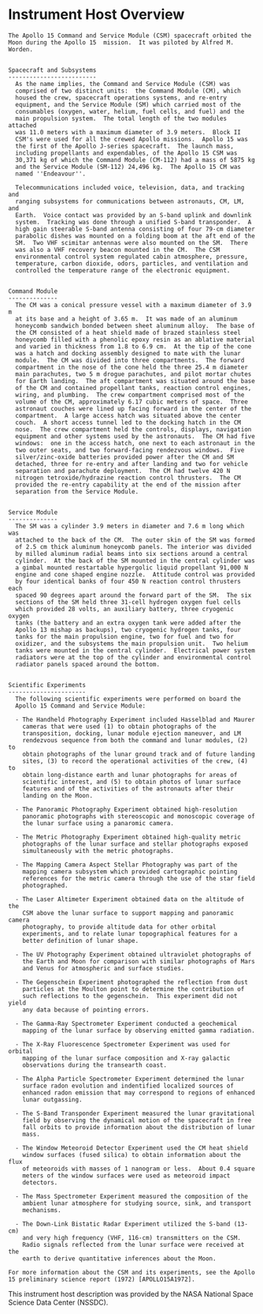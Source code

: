 
 
 
  Instrument Host Overview
  ========================
    The Apollo 15 Command and Service Module (CSM) spacecraft orbited the
    Moon during the Apollo 15  mission.  It was piloted by Alfred M.
    Worden.
 
 
    Spacecraft and Subsystems
    -------------------------
      As the name implies, the Command and Service Module (CSM) was
      comprised of two distinct units:  the Command Module (CM), which
      housed the crew, spacecraft operations systems, and re-entry
      equipment, and the Service Module (SM) which carried most of the
      consumables (oxygen, water, helium, fuel cells, and fuel) and the
      main propulsion system.  The total length of the two modules attached
      was 11.0 meters with a maximum diameter of 3.9 meters.  Block II
      CSM's were used for all the crewed Apollo missions.  Apollo 15 was
      the first of the Apollo J-series spacecraft.  The launch mass,
      including propellants and expendables, of the Apollo 15 CSM was
      30,371 kg of which the Command Module (CM-112) had a mass of 5875 kg
      and the Service Module (SM-112) 24,496 kg.  The Apollo 15 CM was
      named ''Endeavour''.
 
      Telecommunications included voice, television, data, and tracking and
      ranging subsystems for communications between astronauts, CM, LM, and
      Earth.  Voice contact was provided by an S-band uplink and downlink
      system.  Tracking was done through a unified S-band transponder.  A
      high gain steerable S-band antenna consisting of four 79-cm diameter
      parabolic dishes was mounted on a folding boom at the aft end of the
      SM.  Two VHF scimitar antennas were also mounted on the SM.  There
      was also a VHF recovery beacon mounted in the CM.  The CSM
      environmental control system regulated cabin atmosphere, pressure,
      temperature, carbon dioxide, odors, particles, and ventilation and
      controlled the temperature range of the electronic equipment.
 
 
    Command Module
    --------------
      The CM was a conical pressure vessel with a maximum diameter of 3.9 m
      at its base and a height of 3.65 m.  It was made of an aluminum
      honeycomb sandwich bonded between sheet aluminum alloy.  The base of
      the CM consisted of a heat shield made of brazed stainless steel
      honeycomb filled with a phenolic epoxy resin as an ablative material
      and varied in thickness from 1.8 to 6.9 cm.  At the tip of the cone
      was a hatch and docking assembly designed to mate with the lunar
      module.  The CM was divided into three compartments.  The forward
      compartment in the nose of the cone held the three 25.4 m diameter
      main parachutes, two 5 m drogue parachutes, and pilot mortar chutes
      for Earth landing.  The aft compartment was situated around the base
      of the CM and contained propellant tanks, reaction control engines,
      wiring, and plumbing.  The crew compartment comprised most of the
      volume of the CM, approximately 6.17 cubic meters of space.  Three
      astronaut couches were lined up facing forward in the center of the
      compartment.  A large access hatch was situated above the center
      couch.  A short access tunnel led to the docking hatch in the CM
      nose.  The crew compartment held the controls, displays, navigation
      equipment and other systems used by the astronauts.  The CM had five
      windows:  one in the access hatch, one next to each astronaut in the
      two outer seats, and two forward-facing rendezvous windows.  Five
      silver/zinc-oxide batteries provided power after the CM and SM
      detached, three for re-entry and after landing and two for vehicle
      separation and parachute deployment.  The CM had twelve 420 N
      nitrogen tetroxide/hydrazine reaction control thrusters.  The CM
      provided the re-entry capability at the end of the mission after
      separation from the Service Module.
 
 
    Service Module
    --------------
      The SM was a cylinder 3.9 meters in diameter and 7.6 m long which was
      attached to the back of the CM.  The outer skin of the SM was formed
      of 2.5 cm thick aluminum honeycomb panels. The interior was divided
      by milled aluminum radial beams into six sections around a central
      cylinder.  At the back of the SM mounted in the central cylinder was
      a gimbal mounted restartable hypergolic liquid propellant 91,000 N
      engine and cone shaped engine nozzle.  Attitude control was provided
      by four identical banks of four 450 N reaction control thrusters each
      spaced 90 degrees apart around the forward part of the SM.  The six
      sections of the SM held three 31-cell hydrogen oxygen fuel cells
      which provided 28 volts, an auxiliary battery, three cryogenic oxygen
      tanks (the battery and an extra oxygen tank were added after the
      Apollo 13 mishap as backups), two cryogenic hydrogen tanks, four
      tanks for the main propulsion engine, two for fuel and two for
      oxidizer, and the subsystems the main propulsion unit.  Two helium
      tanks were mounted in the central cylinder.  Electrical power system
      radiators were at the top of the cylinder and environmental control
      radiator panels spaced around the bottom.
 
 
    Scientific Experiments
    ----------------------
      The following scientific experiments were performed on board the
      Apollo 15 Command and Service Module:
 
      - The Handheld Photography Experiment included Hasselblad and Maurer
        cameras that were used (1) to obtain photographs of the
        transposition, docking, lunar module ejection maneuver, and LM
        rendezvous sequence from both the command and lunar modules, (2) to
        obtain photographs of the lunar ground track and of future landing
        sites, (3) to record the operational activities of the crew, (4) to
        obtain long-distance earth and lunar photographs for areas of
        scientific interest, and (5) to obtain photos of lunar surface
        features and of the activities of the astronauts after their
        landing on the Moon.
 
      - The Panoramic Photography Experiment obtained high-resolution
        panoramic photographs with stereoscopic and monoscopic coverage of
        the lunar surface using a panaromic camera.
 
      - The Metric Photography Experiment obtained high-quality metric
        photographs of the lunar surface and stellar photographs exposed
        simultaneously with the metric photographs.
 
      - The Mapping Camera Aspect Stellar Photography was part of the
        mapping camera subsystem which provided cartographic pointing
        references for the metric camera through the use of the star field
        photographed.
 
      - The Laser Altimeter Experiment obtained data on the altitude of the
        CSM above the lunar surface to support mapping and panoramic camera
        photography, to provide altitude data for other orbital
        experiments, and to relate lunar topographical features for a
        better definition of lunar shape.
 
      - The UV Photography Experiment obtained ultraviolet photographs of
        the Earth and Moon for comparison with similar photographs of Mars
        and Venus for atmospheric and surface studies.
 
      - The Gegenschein Experiment photographed the reflection from dust
        particles at the Moulton point to determine the contribution of
        such reflections to the gegenschein.  This experiment did not yield
        any data because of pointing errors.
 
      - The Gamma-Ray Spectrometer Experiment conducted a geochemical
        mapping of the lunar surface by observing emitted gamma radiation.
 
      - The X-Ray Fluorescence Spectrometer Experiment was used for orbital
        mapping of the lunar surface composition and X-ray galactic
        observations during the transearth coast.
 
      - The Alpha Particle Spectrometer Experiment determined the lunar
        surface radon evolution and indentified localized sources of
        enhanced radon emission that may correspond to regions of enhanced
        lunar outgassing.
 
      - The S-Band Transponder Experiment measured the lunar gravitational
        field by observing the dynamical motion of the spacecraft in free
        fall orbits to provide information about the distribution of lunar
        mass.
 
      - The Window Meteoroid Detector Experiment used the CM heat shield
        window surfaces (fused silica) to obtain information about the flux
        of meteoroids with masses of 1 nanogram or less.  About 0.4 square
        meters of the window surfaces were used as meteoroid impact
        detectors.
 
      - The Mass Spectrometer Experiment measured the composition of the
        ambient lunar atmosphere for studying source, sink, and transport
        mechanisms.
 
      - The Down-Link Bistatic Radar Experiment utilized the S-band (13-cm)
        and very high frequency (VHF, 116-cm) transmitters on the CSM.
        Radio signals reflected from the lunar surface were received at the
        earth to derive quantitative inferences about the Moon.
 
    For more information about the CSM and its experiments, see the Apollo
    15 preliminary science report (1972) [APOLLO15A1972].
 
 
  This instrument host description was provided by the NASA National Space
  Science Data Center (NSSDC).

        